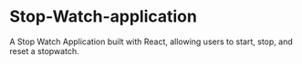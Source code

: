 # Stop-Watch-application
A Stop Watch Application built with React, allowing users to start, stop, and reset a stopwatch.
